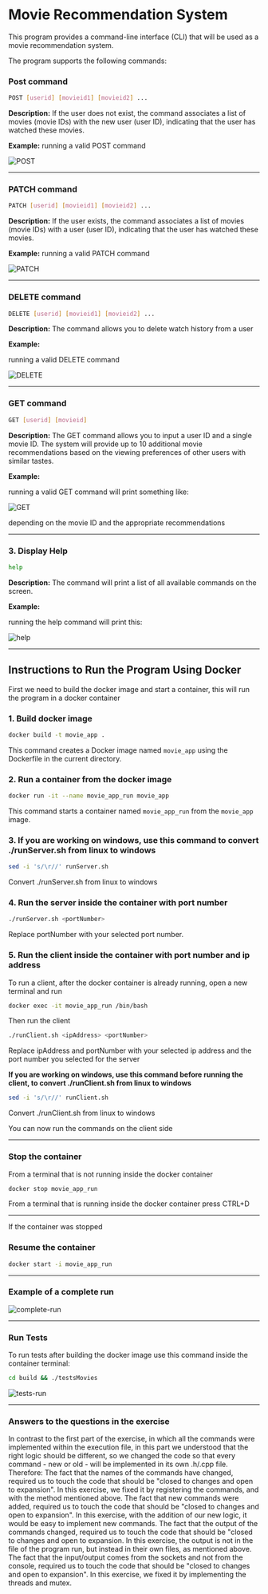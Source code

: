 # **Movie Recommendation System**

This program provides a command-line interface (CLI) that will be used as a movie recommendation system. 

The program supports the following commands:

### **Post command**
```bash
POST [userid] [movieid1] [movieid2] ...
```


**Description:** If the user does not exist, the command associates a list of movies (movie IDs) with the new user (user ID), indicating that the user has watched these movies.

**Example:**
running a valid POST command

![POST](Instruction-pictures/POST.png)


--------------------------------------------------------

### **PATCH command**
```bash
PATCH [userid] [movieid1] [movieid2] ...
```

**Description:** If the user exists, the command associates a list of movies (movie IDs) with a user (user ID), indicating that the user has watched these movies.

**Example:**
running a valid PATCH command

![PATCH](Instruction-pictures/PATCH.png)


--------------------------------------------------------

### **DELETE command**
```bash
DELETE [userid] [movieid1] [movieid2] ...
```
**Description:** The command allows you to delete watch history from a user

**Example:**

running a valid DELETE command

![DELETE](Instruction-pictures/DELETE.png)

--------------------------------------------------------

### **GET command**
```bash
GET [userid] [movieid]
```
**Description:** The GET command allows you to input a user ID and a single movie ID. The system will provide up to 10 additional movie recommendations based on the viewing preferences of other users with similar tastes.

**Example:**

running a valid GET command will print something like:

![GET](Instruction-pictures/GET.png)


depending on the movie ID and the appropriate recommendations

--------------------------------------------------------


### **3. Display Help**
```bash
help
```
**Description:** The command will print a list of all available commands on the screen.

**Example:**

running the help command will print this:

![help](Instruction-pictures/help.png)


----------------------------------------------------------------------------------------------------------------


## **Instructions to Run the Program Using Docker**

First we need to build the docker image and start a container, this will run the program in a docker container

### **1. Build docker image**

```bash
docker build -t movie_app .
```
This command creates a Docker image named `movie_app` using the Dockerfile in the current directory.



### **2. Run a container from the docker image**
```bash
docker run -it --name movie_app_run movie_app
```
This command starts a container named `movie_app_run` from the `movie_app` image.

### **3. If you are working on windows, use this command to convert ./runServer.sh from linux to windows**
```bash
sed -i 's/\r//' runServer.sh 
```
Convert ./runServer.sh from linux to windows

### **4. Run the server inside the container with port number**
```bash
./runServer.sh <portNumber>
```
Replace portNumber with your selected port number.

### **5. Run the client inside the container with port number and ip address**
To run a client, after the docker container is already running, open a new terminal and run
```bash
docker exec -it movie_app_run /bin/bash
```

Then run the client
```bash
./runClient.sh <ipAddress> <portNumber>
```
Replace ipAddress and portNumber with your selected ip address and the port number you selected for the server

**If you are working on windows, use this command before running the client, to convert ./runClient.sh from linux to windows**
```bash
sed -i 's/\r//' runClient.sh 
```
Convert ./runClient.sh from linux to windows


You can now run the commands on the client side

--------------------------------------------------------

### **Stop the container**
From a terminal that is not running inside the docker container
```bash
docker stop movie_app_run
```

From a terminal that is running inside the docker container press CTRL+D

--------------------------------------------------------

If the container was stopped 
### **Resume the container**
```bash
docker start -i movie_app_run
```
--------------------------------------------------------

### **Example of a complete run**

![complete-run](Instruction-pictures/run.png)

--------------------------------------------------------

### **Run Tests**
To run tests after building the docker image use this command inside the container terminal:

```bash
cd build && ./testsMovies
```
![tests-run](Instruction-pictures/testRun.png)


--------------------------------------------------------
### **Answers to the questions in the exercise**

In contrast to the first part of the exercise, in which all the commands were implemented within the execution file, in this part we understood that the right logic should be different, so we changed the code so that every command - new or old - will be implemented in its own .h/.cpp file. Therefore:
The fact that the names of the commands have changed, required us to touch the code that should be "closed to changes and open to expansion". In this exercise, we fixed it by registering the commands, and with the method mentioned above.
The fact that new commands were added, required us to touch the code that should be "closed to changes and open to expansion". In this exercise, with the addition of our new logic, it would be easy to implement new commands.
The fact that the output of the commands changed, required us to touch the code that should be "closed to changes and open to expansion. In this exercise, the output is not in the file of the program run, but instead in their own files, as mentioned above.
The fact that the input/output comes from the sockets and not from the console, required us to touch the code that should be "closed to changes and open to expansion". In this exercise, we fixed it by implementing the threads and mutex.

